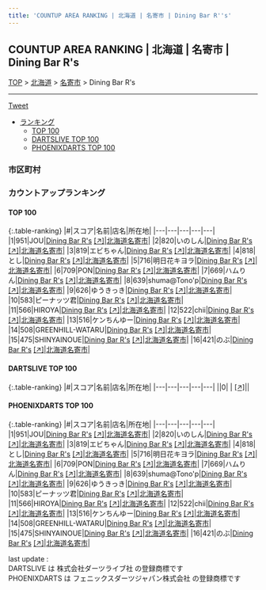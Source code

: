 ```yaml
---
title: 'COUNTUP AREA RANKING | 北海道 | 名寄市 | Dining Bar R''s'
---
```

## COUNTUP AREA RANKING | 北海道 | 名寄市 | Dining Bar R's

[TOP](/darts/rank/) > [北海道](/darts/rank/北海道/) > [名寄市](/darts/rank/北海道/名寄市/) > Dining Bar R's

___

<a href="https://twitter.com/share?ref_src=twsrc%5Etfw" data-text="COUNTUP AREA RANKING | 北海道名寄市Dining Bar R's" class="twitter-share-button" data-hashtags="DARTSLIVE,PHOENIXDARTS,darts,ダーツ" data-show-count="false">Tweet</a>

* [ランキング](#カウントアップランキング)
    * [TOP 100](#top-100)
    * [DARTSLIVE TOP 100](#dartslive-top-100)
    * [PHOENIXDARTS TOP 100](#phoenixdarts-top-100)

### 市区町村

<ul>

</ul>

### カウントアップランキング

#### TOP 100



{:.table-ranking}
|#|スコア|名前|店名|所在地|
|---|---|---|---|---|
|1|951|<span class="rank-name-pd">JOU</span>|<a href="/darts/rank/shops/70230.html">Dining Bar R's</a> <a href="https://vs.phoenixdarts.com/jp/shop/shopDetailInfo/s_70230?s_seq=70230">[↗]</a>|<a href="/darts/rank/北海道/名寄市">北海道名寄市</a>|
|2|820|<span class="rank-name-pd">いのしん</span>|<a href="/darts/rank/shops/70230.html">Dining Bar R's</a> <a href="https://vs.phoenixdarts.com/jp/shop/shopDetailInfo/s_70230?s_seq=70230">[↗]</a>|<a href="/darts/rank/北海道/名寄市">北海道名寄市</a>|
|3|819|<span class="rank-name-pd">エビちゃん</span>|<a href="/darts/rank/shops/70230.html">Dining Bar R's</a> <a href="https://vs.phoenixdarts.com/jp/shop/shopDetailInfo/s_70230?s_seq=70230">[↗]</a>|<a href="/darts/rank/北海道/名寄市">北海道名寄市</a>|
|4|818|<span class="rank-name-pd">とし</span>|<a href="/darts/rank/shops/70230.html">Dining Bar R's</a> <a href="https://vs.phoenixdarts.com/jp/shop/shopDetailInfo/s_70230?s_seq=70230">[↗]</a>|<a href="/darts/rank/北海道/名寄市">北海道名寄市</a>|
|5|716|<span class="rank-name-pd">明日花キヨラ</span>|<a href="/darts/rank/shops/70230.html">Dining Bar R's</a> <a href="https://vs.phoenixdarts.com/jp/shop/shopDetailInfo/s_70230?s_seq=70230">[↗]</a>|<a href="/darts/rank/北海道/名寄市">北海道名寄市</a>|
|6|709|<span class="rank-name-pd">PON</span>|<a href="/darts/rank/shops/70230.html">Dining Bar R's</a> <a href="https://vs.phoenixdarts.com/jp/shop/shopDetailInfo/s_70230?s_seq=70230">[↗]</a>|<a href="/darts/rank/北海道/名寄市">北海道名寄市</a>|
|7|669|<span class="rank-name-pd">ハムりん</span>|<a href="/darts/rank/shops/70230.html">Dining Bar R's</a> <a href="https://vs.phoenixdarts.com/jp/shop/shopDetailInfo/s_70230?s_seq=70230">[↗]</a>|<a href="/darts/rank/北海道/名寄市">北海道名寄市</a>|
|8|639|<span class="rank-name-pd">shuma@Tono&#x27;p</span>|<a href="/darts/rank/shops/70230.html">Dining Bar R's</a> <a href="https://vs.phoenixdarts.com/jp/shop/shopDetailInfo/s_70230?s_seq=70230">[↗]</a>|<a href="/darts/rank/北海道/名寄市">北海道名寄市</a>|
|9|626|<span class="rank-name-pd">ゆうきっき</span>|<a href="/darts/rank/shops/70230.html">Dining Bar R's</a> <a href="https://vs.phoenixdarts.com/jp/shop/shopDetailInfo/s_70230?s_seq=70230">[↗]</a>|<a href="/darts/rank/北海道/名寄市">北海道名寄市</a>|
|10|583|<span class="rank-name-pd">ピーナッツ君</span>|<a href="/darts/rank/shops/70230.html">Dining Bar R's</a> <a href="https://vs.phoenixdarts.com/jp/shop/shopDetailInfo/s_70230?s_seq=70230">[↗]</a>|<a href="/darts/rank/北海道/名寄市">北海道名寄市</a>|
|11|566|<span class="rank-name-pd">HIROYA</span>|<a href="/darts/rank/shops/70230.html">Dining Bar R's</a> <a href="https://vs.phoenixdarts.com/jp/shop/shopDetailInfo/s_70230?s_seq=70230">[↗]</a>|<a href="/darts/rank/北海道/名寄市">北海道名寄市</a>|
|12|522|<span class="rank-name-pd">chii</span>|<a href="/darts/rank/shops/70230.html">Dining Bar R's</a> <a href="https://vs.phoenixdarts.com/jp/shop/shopDetailInfo/s_70230?s_seq=70230">[↗]</a>|<a href="/darts/rank/北海道/名寄市">北海道名寄市</a>|
|13|516|<span class="rank-name-pd">ケンちんゆー</span>|<a href="/darts/rank/shops/70230.html">Dining Bar R's</a> <a href="https://vs.phoenixdarts.com/jp/shop/shopDetailInfo/s_70230?s_seq=70230">[↗]</a>|<a href="/darts/rank/北海道/名寄市">北海道名寄市</a>|
|14|508|<span class="rank-name-pd">GREENHILL-WATARU</span>|<a href="/darts/rank/shops/70230.html">Dining Bar R's</a> <a href="https://vs.phoenixdarts.com/jp/shop/shopDetailInfo/s_70230?s_seq=70230">[↗]</a>|<a href="/darts/rank/北海道/名寄市">北海道名寄市</a>|
|15|475|<span class="rank-name-pd">SHINYAINOUE</span>|<a href="/darts/rank/shops/70230.html">Dining Bar R's</a> <a href="https://vs.phoenixdarts.com/jp/shop/shopDetailInfo/s_70230?s_seq=70230">[↗]</a>|<a href="/darts/rank/北海道/名寄市">北海道名寄市</a>|
|16|421|<span class="rank-name-pd">のぶ</span>|<a href="/darts/rank/shops/70230.html">Dining Bar R's</a> <a href="https://vs.phoenixdarts.com/jp/shop/shopDetailInfo/s_70230?s_seq=70230">[↗]</a>|<a href="/darts/rank/北海道/名寄市">北海道名寄市</a>|


#### DARTSLIVE TOP 100



{:.table-ranking}
|#|スコア|名前|店名|所在地|
|---|---|---|---|---|
||0|<span class="rank-name-dl"> </span>|<a href="/darts/rank/shops/.html"></a> <a href="">[↗]</a>|<a href="/darts/rank//"></a>|


#### PHOENIXDARTS TOP 100



{:.table-ranking}
|#|スコア|名前|店名|所在地|
|---|---|---|---|---|
|1|951|<span class="rank-name-pd">JOU</span>|<a href="/darts/rank/shops/70230.html">Dining Bar R's</a> <a href="https://vs.phoenixdarts.com/jp/shop/shopDetailInfo/s_70230?s_seq=70230">[↗]</a>|<a href="/darts/rank/北海道/名寄市">北海道名寄市</a>|
|2|820|<span class="rank-name-pd">いのしん</span>|<a href="/darts/rank/shops/70230.html">Dining Bar R's</a> <a href="https://vs.phoenixdarts.com/jp/shop/shopDetailInfo/s_70230?s_seq=70230">[↗]</a>|<a href="/darts/rank/北海道/名寄市">北海道名寄市</a>|
|3|819|<span class="rank-name-pd">エビちゃん</span>|<a href="/darts/rank/shops/70230.html">Dining Bar R's</a> <a href="https://vs.phoenixdarts.com/jp/shop/shopDetailInfo/s_70230?s_seq=70230">[↗]</a>|<a href="/darts/rank/北海道/名寄市">北海道名寄市</a>|
|4|818|<span class="rank-name-pd">とし</span>|<a href="/darts/rank/shops/70230.html">Dining Bar R's</a> <a href="https://vs.phoenixdarts.com/jp/shop/shopDetailInfo/s_70230?s_seq=70230">[↗]</a>|<a href="/darts/rank/北海道/名寄市">北海道名寄市</a>|
|5|716|<span class="rank-name-pd">明日花キヨラ</span>|<a href="/darts/rank/shops/70230.html">Dining Bar R's</a> <a href="https://vs.phoenixdarts.com/jp/shop/shopDetailInfo/s_70230?s_seq=70230">[↗]</a>|<a href="/darts/rank/北海道/名寄市">北海道名寄市</a>|
|6|709|<span class="rank-name-pd">PON</span>|<a href="/darts/rank/shops/70230.html">Dining Bar R's</a> <a href="https://vs.phoenixdarts.com/jp/shop/shopDetailInfo/s_70230?s_seq=70230">[↗]</a>|<a href="/darts/rank/北海道/名寄市">北海道名寄市</a>|
|7|669|<span class="rank-name-pd">ハムりん</span>|<a href="/darts/rank/shops/70230.html">Dining Bar R's</a> <a href="https://vs.phoenixdarts.com/jp/shop/shopDetailInfo/s_70230?s_seq=70230">[↗]</a>|<a href="/darts/rank/北海道/名寄市">北海道名寄市</a>|
|8|639|<span class="rank-name-pd">shuma@Tono&#x27;p</span>|<a href="/darts/rank/shops/70230.html">Dining Bar R's</a> <a href="https://vs.phoenixdarts.com/jp/shop/shopDetailInfo/s_70230?s_seq=70230">[↗]</a>|<a href="/darts/rank/北海道/名寄市">北海道名寄市</a>|
|9|626|<span class="rank-name-pd">ゆうきっき</span>|<a href="/darts/rank/shops/70230.html">Dining Bar R's</a> <a href="https://vs.phoenixdarts.com/jp/shop/shopDetailInfo/s_70230?s_seq=70230">[↗]</a>|<a href="/darts/rank/北海道/名寄市">北海道名寄市</a>|
|10|583|<span class="rank-name-pd">ピーナッツ君</span>|<a href="/darts/rank/shops/70230.html">Dining Bar R's</a> <a href="https://vs.phoenixdarts.com/jp/shop/shopDetailInfo/s_70230?s_seq=70230">[↗]</a>|<a href="/darts/rank/北海道/名寄市">北海道名寄市</a>|
|11|566|<span class="rank-name-pd">HIROYA</span>|<a href="/darts/rank/shops/70230.html">Dining Bar R's</a> <a href="https://vs.phoenixdarts.com/jp/shop/shopDetailInfo/s_70230?s_seq=70230">[↗]</a>|<a href="/darts/rank/北海道/名寄市">北海道名寄市</a>|
|12|522|<span class="rank-name-pd">chii</span>|<a href="/darts/rank/shops/70230.html">Dining Bar R's</a> <a href="https://vs.phoenixdarts.com/jp/shop/shopDetailInfo/s_70230?s_seq=70230">[↗]</a>|<a href="/darts/rank/北海道/名寄市">北海道名寄市</a>|
|13|516|<span class="rank-name-pd">ケンちんゆー</span>|<a href="/darts/rank/shops/70230.html">Dining Bar R's</a> <a href="https://vs.phoenixdarts.com/jp/shop/shopDetailInfo/s_70230?s_seq=70230">[↗]</a>|<a href="/darts/rank/北海道/名寄市">北海道名寄市</a>|
|14|508|<span class="rank-name-pd">GREENHILL-WATARU</span>|<a href="/darts/rank/shops/70230.html">Dining Bar R's</a> <a href="https://vs.phoenixdarts.com/jp/shop/shopDetailInfo/s_70230?s_seq=70230">[↗]</a>|<a href="/darts/rank/北海道/名寄市">北海道名寄市</a>|
|15|475|<span class="rank-name-pd">SHINYAINOUE</span>|<a href="/darts/rank/shops/70230.html">Dining Bar R's</a> <a href="https://vs.phoenixdarts.com/jp/shop/shopDetailInfo/s_70230?s_seq=70230">[↗]</a>|<a href="/darts/rank/北海道/名寄市">北海道名寄市</a>|
|16|421|<span class="rank-name-pd">のぶ</span>|<a href="/darts/rank/shops/70230.html">Dining Bar R's</a> <a href="https://vs.phoenixdarts.com/jp/shop/shopDetailInfo/s_70230?s_seq=70230">[↗]</a>|<a href="/darts/rank/北海道/名寄市">北海道名寄市</a>|


<div class="footer border-top border-gray-light mt-5 pt-3 text-right text-gray">
    last update : <span style="font-weight: italic" id="foot_last_modified"></span><br />
    DARTSLIVE は 株式会社ダーツライブ社 の登録商標です<br />
    PHOENIXDARTS は フェニックスダーツジャパン株式会社 の登録商標です<br />
</div>

<script src="https://cdnjs.cloudflare.com/ajax/libs/jquery.tablesorter/2.31.3/js/jquery.tablesorter.min.js" integrity="sha512-qzgd5cYSZcosqpzpn7zF2ZId8f/8CHmFKZ8j7mU4OUXTNRd5g+ZHBPsgKEwoqxCtdQvExE5LprwwPAgoicguNg==" crossorigin="anonymous" referrerpolicy="no-referrer"></script>
<link rel="stylesheet" href="https://cdnjs.cloudflare.com/ajax/libs/jquery.tablesorter/2.31.3/css/theme.default.min.css" integrity="sha512-wghhOJkjQX0Lh3NSWvNKeZ0ZpNn+SPVXX1Qyc9OCaogADktxrBiBdKGDoqVUOyhStvMBmJQ8ZdMHiR3wuEq8+w==" crossorigin="anonymous" referrerpolicy="no-referrer" />
<script>
$(function() {
    $(".table-ranking").tablesorter({sortList:[[0, 0]]});
    $("#foot_last_modified").text(formatDate(new Date(document.lastModified), 'yyyy-MM-dd HH:mm:ss'));
});
</script>

<script async src="https://platform.twitter.com/widgets.js" charset="utf-8"></script>